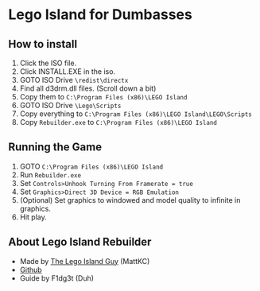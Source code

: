 # Lego Island for Dumbasses

## How to install

1. Click the ISO file.
2. Click INSTALL.EXE in the iso.
3. GOTO ISO Drive ```\redist\directx```
4. Find all d3drm.dll files. (Scroll down a bit)
5. Copy them to ```C:\Program Files (x86)\LEGO Island```
6. GOTO ISO Drive ```\Lego\Scripts```
7. Copy everything to ```C:\Program Files (x86)\LEGO Island\LEGO\Scripts```
8. Copy ```Rebuilder.exe``` to ```C:\Program Files (x86)\LEGO Island```

## Running the Game

1. GOTO ```C:\Program Files (x86)\LEGO Island```
2. Run ```Rebuilder.exe```
3. Set `Controls>Unhook Turning From Framerate = true`
4. Set `Graphics>Direct 3D Device = RGB Emulation`
5. (Optional) Set graphics to windowed and model quality to infinite in graphics.
6. Hit play.

## About Lego Island Rebuilder

- Made by [The Lego Island Guy](https://www.youtube.com/c/MattKC) (MattKC)
- [Github](https://github.com/isledecomp/LEGOIslandRebuilder)
- Guide by F1dg3t (Duh)
